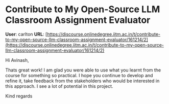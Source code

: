 # Contribute to My Open-Source LLM Classroom Assignment Evaluator

**User**: carlton
**URL**: [https://discourse.onlinedegree.iitm.ac.in/t/contribute-to-my-open-source-llm-classroom-assignment-evaluator/161214/2](https://discourse.onlinedegree.iitm.ac.in/t/contribute-to-my-open-source-llm-classroom-assignment-evaluator/161214/2)

Hi Avinash,

Thats great work! I am glad you were able to use what you learnt from the course for something so practical. I hope you continue to develop and refine it, take feedback from the stakeholders who would be interested in this approach. I see a lot of potential in this project.

Kind regards
